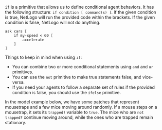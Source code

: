 ﻿`if` is a primitive that allows us to define conditional agent behaviors. It has the following structure: ```if condition [ command(s) ]```. If the given condition is true, NetLogo will run the provided code within the brackets. If the given condition is false, NetLogo will not do anything.



```
ask cars [
	if my-speed < 60 [
		accelerate
	]
]
```



Things to keep in mind when using `if`: 

* You can combine two or more conditional statements using `and` and `or` primitives.
* You can use the `not` primitive to make true statements false, and vice-versa.
* If you need your agents to follow a separate set of rules if the provided condition is false, you should use the `ifelse` primitive. 



In the model example below, we have some patches that represent mousetraps and a few mice moving around randomly. If a mouse steps on a mousetrap, it sets its `trapped?` variable to `true`. The mice who are `not trapped?` continue moving  around, while the ones who are trapped remain stationary.